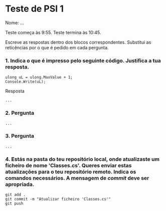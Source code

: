 # Teste de PSI 1

Nome: ...

Teste começa às 9:55. Teste termina às 10:45.

Escreve as respostas dentro dos blocos correspondentes. Substitui as reticências por o que é pedido em cada pergunta.

### 1. Indica o que é impresso pelo seguinte código. Justifica a tua resposta.

    ulong uL = ulong.MaxValue + 1;
    Console.Write(uL);

Resposta

    ...

### 2. Pergunta

    ...

### 3. Pergunta
  
    ...

### 4. Estás na pasta do teu repositório local, onde atualizaste um ficheiro de nome 'Classes.cs'. Queres enviar estas atualizações para o teu repositório remoto. Indica os comandos necessários. A mensagem de *commit* deve ser apropriada.

    git add .
    git commit -m "Atualizar ficheiro 'Classes.cs'"
    git push
